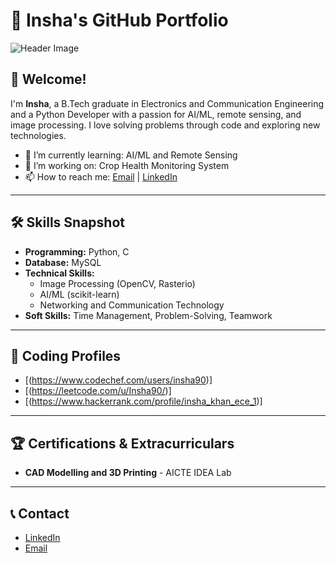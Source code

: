 # 🌟 Insha's GitHub Portfolio

![Header Image](https://via.placeholder.com/1200x300.png?text=Insha's+GitHub+Portfolio)

## 👋 Welcome!
I'm **Insha**, a B.Tech graduate in Electronics and Communication Engineering and a Python Developer with a passion for AI/ML, remote sensing, and image processing. I love solving problems through code and exploring new technologies.

- 🌱 I’m currently learning: AI/ML and Remote Sensing
- 🔭 I’m working on: Crop Health Monitoring System
- 📫 How to reach me: [Email](mailto:insha.khan.ece.2021@miet.ac.in) | [LinkedIn](https://www.linkedin.com/in/insha-khan-b6120b278)

---

## 🛠️ Skills Snapshot
- **Programming:** Python, C
- **Database:** MySQL
- **Technical Skills:**
   - Image Processing (OpenCV, Rasterio)
   - AI/ML (scikit-learn)
   - Networking and Communication Technology
- **Soft Skills:** Time Management, Problem-Solving, Teamwork

---

## 🔗 Coding Profiles
- [(https://www.codechef.com/users/insha90)]
- [(https://leetcode.com/u/Insha90/)]
- [(https://www.hackerrank.com/profile/insha_khan_ece_1)]

---

## 🏆 Certifications & Extracurriculars
- **CAD Modelling and 3D Printing** - AICTE IDEA Lab

---

## 📞 Contact
- [LinkedIn](https://www.linkedin.com/in/insha-khan-b6120b278)
- [Email](mailto:insha.khan.ece.2021@miet.ac.in)
